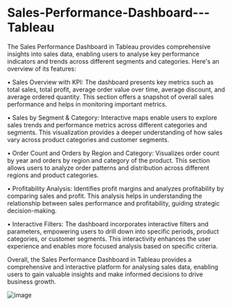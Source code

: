# Sales-Performance-Dashboard---Tableau

The Sales Performance Dashboard in Tableau provides comprehensive insights into sales data, enabling users to analyse key performance indicators and trends across different segments and categories. Here's an overview of its features:

•	Sales Overview with KPI: The dashboard presents key metrics such as total sales, total profit, average order value over time, average discount, and average ordered quantity. This section offers a snapshot of overall sales performance and helps in monitoring important metrics.

•	Sales by Segment & Category: Interactive maps enable users to explore sales trends and performance metrics across different categories and segments. This visualization provides a deeper understanding of how sales vary across product categories and customer segments.

•	Order Count and Orders by Region and Category: Visualizes order count by year and orders by region and category of the product. This section allows users to analyze order patterns and distribution across different regions and product categories.

•	Profitability Analysis: Identifies profit margins and analyzes profitability by comparing sales and profit. This analysis helps in understanding the relationship between sales performance and profitability, guiding strategic decision-making.

•	Interactive Filters: The dashboard incorporates interactive filters and parameters, empowering users to drill down into specific periods, product categories, or customer segments. This interactivity enhances the user experience and enables more focused analysis based on specific criteria.

Overall, the Sales Performance Dashboard in Tableau provides a comprehensive and interactive platform for analysing sales data, enabling users to gain valuable insights and make informed decisions to drive business growth.

![image](https://github.com/its-weirdo-06/Sales-Performance-Dashboard---Tableau/assets/83410561/163a5f4e-a016-4878-a71b-963bc325de2c)
